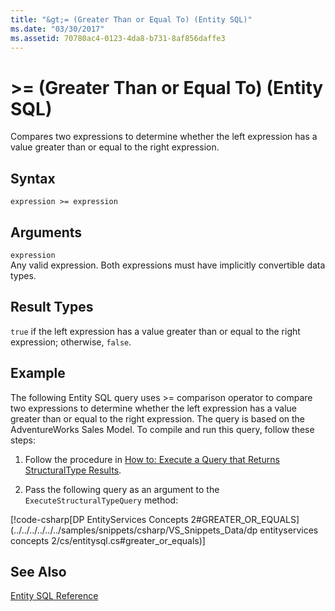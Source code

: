 ```yaml
---
title: "&gt;= (Greater Than or Equal To) (Entity SQL)"
ms.date: "03/30/2017"
ms.assetid: 70780ac4-0123-4da8-b731-8af856daffe3
---
```

# &gt;= (Greater Than or Equal To) (Entity SQL)
Compares two expressions to determine whether the left expression has a value greater than or equal to the right expression.  
  
## Syntax  
  
```  
expression >= expression  
```  
  
## Arguments  
 `expression`  
 Any valid expression. Both expressions must have implicitly convertible data types.  
  
## Result Types  
 `true` if the left expression has a value greater than or equal to the right expression; otherwise, `false`.  
  
## Example  
 The following Entity SQL query uses >= comparison operator to compare two expressions to determine whether the left expression has a value greater than or equal to the right expression. The query is based on the AdventureWorks Sales Model. To compile and run this query, follow these steps:  
  
1. Follow the procedure in [How to: Execute a Query that Returns StructuralType Results](../../../../../../docs/framework/data/adonet/ef/how-to-execute-a-query-that-returns-structuraltype-results.md).  
  
2. Pass the following query as an argument to the `ExecuteStructuralTypeQuery` method:  
  
 [!code-csharp[DP EntityServices Concepts 2#GREATER_OR_EQUALS](../../../../../../samples/snippets/csharp/VS_Snippets_Data/dp entityservices concepts 2/cs/entitysql.cs#greater_or_equals)]  
  
## See Also  
 [Entity SQL Reference](../../../../../../docs/framework/data/adonet/ef/language-reference/entity-sql-reference.md)
